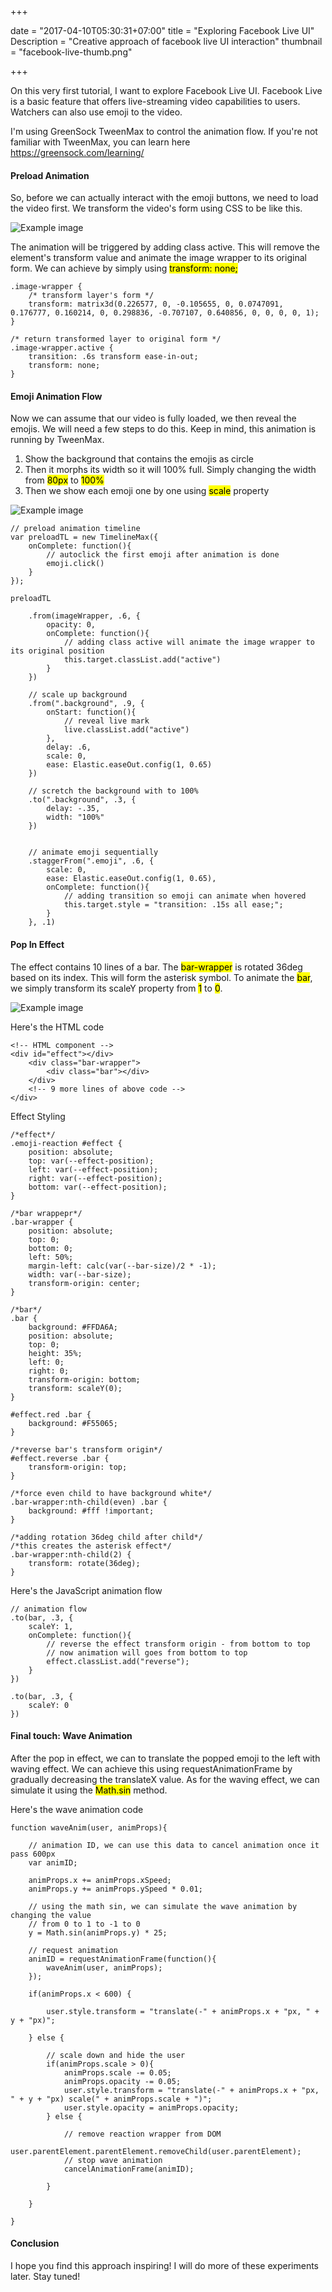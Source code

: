 +++

date = "2017-04-10T05:30:31+07:00"
title = "Exploring Facebook Live UI"
Description = "Creative approach of facebook live UI interaction"
thumbnail = "facebook-live-thumb.png"

+++

On this very first tutorial, I want to explore Facebook Live UI. Facebook Live is a basic feature that offers live-streaming video capabilities to users. Watchers can also use emoji to the video. 

I'm using GreenSock TweenMax to control the animation flow. If you're not familiar with TweenMax, you can learn here https://greensock.com/learning/

#### Preload Animation

So, before we can actually interact with the emoji buttons, we need to load the video first. We transform the video's form using CSS to be like this.

![Example image](/images/articles/exploring-facebook-live-ui/1.png)

The animation will be triggered by adding class active. This will remove the element's transform value and animate the image wrapper to its original form. We can achieve by simply using <mark>transform: none;</mark>

	.image-wrapper {
		/* transform layer's form */
		transform: matrix3d(0.226577, 0, -0.105655, 0, 0.0747091, 0.176777, 0.160214, 0, 0.298836, -0.707107, 0.640856, 0, 0, 0, 0, 1);
	}

	/* return transformed layer to original form */
	.image-wrapper.active {
		transition: .6s transform ease-in-out;
		transform: none;
	}

#### Emoji Animation Flow

Now we can assume that our video is fully loaded, we then reveal the emojis. We will need a few steps to do this. Keep in mind, this animation is running by TweenMax.

1. Show the background that contains the emojis as circle
2. Then it morphs its width so it will 100% full. Simply changing the width from <mark>80px</mark> to <mark>100%</mark>
3. Then we show each emoji one by one using <mark>scale</mark> property

![Example image](/images/articles/exploring-facebook-live-ui/2.png)

	// preload animation timeline
	var preloadTL = new TimelineMax({
		onComplete: function(){
			// autoclick the first emoji after animation is done
			emoji.click()
		}
	});

	preloadTL

		.from(imageWrapper, .6, {
			opacity: 0,
			onComplete: function(){
				// adding class active will animate the image wrapper to its original position
				this.target.classList.add("active")
			}
		})

		// scale up background
		.from(".background", .9, {
			onStart: function(){
				// reveal live mark
				live.classList.add("active")
			},
			delay: .6,
			scale: 0,
			ease: Elastic.easeOut.config(1, 0.65)
		})

		// scretch the background with to 100%
		.to(".background", .3, {
			delay: -.35,
			width: "100%"
		})


		// animate emoji sequentially
		.staggerFrom(".emoji", .6, {
			scale: 0,
			ease: Elastic.easeOut.config(1, 0.65),
			onComplete: function(){
				// adding transition so emoji can animate when hovered
				this.target.style = "transition: .15s all ease;";
			}
		}, .1)

#### Pop In Effect

The effect contains 10 lines of a bar. The <mark>bar-wrapper</mark> is rotated 36deg based on its index. This will form the asterisk symbol.
To animate the <mark>bar</mark>, we simply transform its scaleY property from <mark>1</mark> to <mark>0</mark>.

![Example image](/images/articles/exploring-facebook-live-ui/3.png)

Here's the HTML code

	<!-- HTML component -->
	<div id="effect"></div>
		<div class="bar-wrapper">
			<div class="bar"></div>
		</div>
		<!-- 9 more lines of above code -->
	</div>

Effect Styling

	/*effect*/
	.emoji-reaction #effect {
		position: absolute;
		top: var(--effect-position);
		left: var(--effect-position);
		right: var(--effect-position);
		bottom: var(--effect-position);
	}

	/*bar wrappepr*/
	.bar-wrapper {
		position: absolute;
		top: 0;
		bottom: 0;
		left: 50%;
		margin-left: calc(var(--bar-size)/2 * -1);
		width: var(--bar-size);
		transform-origin: center;
	}

	/*bar*/
	.bar {
		background: #FFDA6A;
		position: absolute;
		top: 0;
		height: 35%;
		left: 0;
		right: 0;
		transform-origin: bottom;
		transform: scaleY(0);
	}

	#effect.red .bar {
		background: #F55065;
	}

	/*reverse bar's transform origin*/
	#effect.reverse .bar {
		transform-origin: top;
	}

	/*force even child to have background white*/
	.bar-wrapper:nth-child(even) .bar {
		background: #fff !important;
	}

	/*adding rotation 36deg child after child*/
	/*this creates the asterisk effect*/
	.bar-wrapper:nth-child(2) {
		transform: rotate(36deg);
	}

Here's the JavaScript animation flow

	// animation flow
	.to(bar, .3, {
		scaleY: 1,
		onComplete: function(){
			// reverse the effect transform origin - from bottom to top
			// now animation will goes from bottom to top
			effect.classList.add("reverse");
		}
	})

	.to(bar, .3, {
		scaleY: 0
	})

#### Final touch: Wave Animation

After the pop in effect, we can to translate the popped emoji to the left with waving effect. We can achieve this using requestAnimationFrame by gradually decreasing the translateX value. As for the waving effect, 
we can simulate it using the <mark>Math.sin</mark> method.

Here's the wave animation code

	function waveAnim(user, animProps){

		// animation ID, we can use this data to cancel animation once it pass 600px
		var animID;

		animProps.x += animProps.xSpeed;
		animProps.y += animProps.ySpeed * 0.01;

		// using the math sin, we can simulate the wave animation by changing the value
		// from 0 to 1 to -1 to 0
		y = Math.sin(animProps.y) * 25;

		// request animation
		animID = requestAnimationFrame(function(){
			waveAnim(user, animProps);
		});

		if(animProps.x < 600) {

			user.style.transform = "translate(-" + animProps.x + "px, " + y + "px)";

		} else {

			// scale down and hide the user
			if(animProps.scale > 0){
				animProps.scale -= 0.05;
				animProps.opacity -= 0.05;
				user.style.transform = "translate(-" + animProps.x + "px, " + y + "px) scale(" + animProps.scale + ")";
				user.style.opacity = animProps.opacity;
			} else {

				// remove reaction wrapper from DOM
				user.parentElement.parentElement.removeChild(user.parentElement);
				// stop wave animation
				cancelAnimationFrame(animID);

			}
			
		}
		
	}

#### Conclusion

I hope you find this approach inspiring! I will do more of these experiments later. Stay tuned!